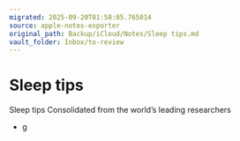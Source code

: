 ```yaml
---
migrated: 2025-09-20T01:58:05.765014
source: apple-notes-exporter
original_path: Backup/iCloud/Notes/Sleep tips.md
vault_folder: Inbox/to-review
---
```

# Sleep tips

Sleep tips
Consolidated from the world’s leading researchers 

- g

